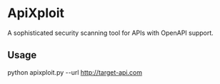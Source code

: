 # ApiXploit
A sophisticated security scanning tool for APIs with OpenAPI support.

## Usage

python apixploit.py --url http://target-api.com